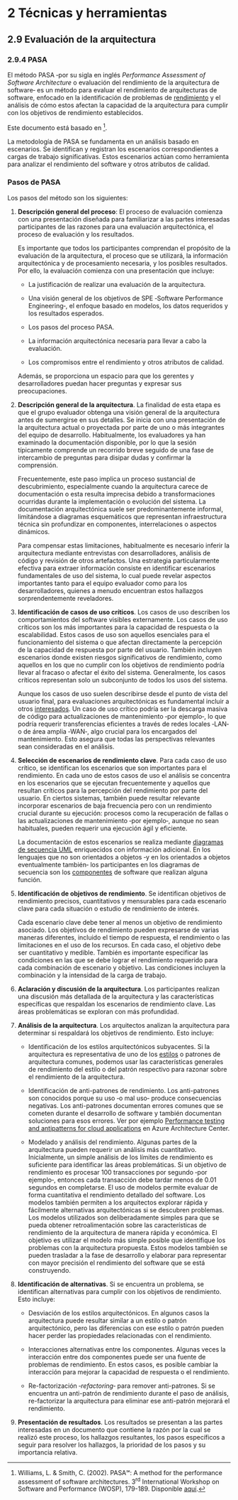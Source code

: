 # 2 Técnicas y herramientas

## 2.9 Evaluación de la arquitectura

### 2.9.4 PASA

El método PASA ‑por su sigla en inglés *Performance Assessment of Software
Architecture* o evaluación del rendimiento de la arquitectura de software‑ es un
método para evaluar el rendimiento de arquitecturas de software, enfocado en la
identificación de problemas de [rendimiento](/4_Conceptos/4_Rendimiento.md) y el
análisis de cómo estos afectan la capacidad de la arquitectura para cumplir con
los objetivos de rendimiento establecidos.

Este documento está basado en [^1].

[^1]: Williams, L. & Smith, C. (2002). PASA℠: A method for the performance
    assessment of software architectures. 3<sup>rd</sup> International Workshop
    on Software and Performance (WOSP), 179-189. Disponible
    [aquí](https://www.researchgate.net/profile/Connie_Smith5/publication/234792513_PASASM_A_method_for_the_performance_assessment_of_software_architectures/links/02e7e52b25ec295c19000000/PASASM-A-method-for-the-performance-assessment-of-software-architectures.pdf).

La metodología de PASA se fundamenta en un análisis basado en escenarios. Se
identifican y registran los escenarios correspondientes a cargas de trabajo
significativas. Estos escenarios actúan como herramienta para analizar el
rendimiento del software y otros atributos de calidad.

### Pasos de PASA

Los pasos del método son los siguientes:

1. **Descripción general del proceso**: El proceso de evaluación comienza con
   una presentación diseñada para familiarizar a las partes interesadas
   participantes de las razones para una evaluación arquitectónica, el proceso
   de evaluación y los resultados.

   Es importante que todos los participantes comprendan el propósito de la
   evaluación de la arquitectura, el proceso que se utilizará, la información
   arquitectónica y de procesamiento necesaria, y los posibles resultados. Por
   ello, la evaluación comienza con una presentación que incluye:

   * La justificación de realizar una evaluación de la arquitectura.

   * Una visión general de los objetivos de SPE ‑Software Performance
     Engineering‑, el enfoque basado en modelos, los datos requeridos y los
     resultados esperados.

   * Los pasos del proceso PASA.

   * La información arquitectónica necesaria para llevar a cabo la evaluación.

   * Los compromisos entre el rendimiento y otros atributos de calidad.

   Además, se proporciona un espacio para que los gerentes y desarrolladores
   puedan hacer preguntas y expresar sus preocupaciones.

2. **Descripción general de la arquitectura**. La finalidad de esta etapa es que
   el grupo evaluador obtenga una visión general de la arquitectura antes de
   sumergirse en sus detalles. Se inicia con una presentación de la arquitectura
   actual o proyectada por parte de uno o más integrantes del equipo de
   desarrollo. Habitualmente, los evaluadores ya han examinado la documentación
   disponible, por lo que la sesión típicamente comprende un recorrido breve
   seguido de una fase de intercambio de preguntas para disipar dudas y
   confirmar la comprensión.

   Frecuentemente, este paso implica un proceso sustancial de descubrimiento,
   especialmente cuando la arquitectura carece de documentación o esta resulta
   imprecisa debido a transformaciones ocurridas durante la implementación o
   evolución del sistema. La documentación arquitectónica suele ser
   predominantemente informal, limitándose a diagramas esquemáticos que
   representan infraestructura técnica sin profundizar en componentes,
   interrelaciones o aspectos dinámicos.

   Para compensar estas limitaciones, habitualmente es necesario inferir la
   arquitectura mediante entrevistas con desarrolladores, análisis de código y
   revisión de otros artefactos. Una estrategia particularmente efectiva para
   extraer información consiste en identificar escenarios fundamentales de uso
   del sistema, lo cual puede revelar aspectos importantes tanto para el equipo
   evaluador como para los desarrolladores, quienes a menudo encuentran estos
   hallazgos sorprendentemente reveladores.

3. **Identificación de casos de uso críticos**. Los casos de uso describen los
   comportamientos del software visibles externamente. Los casos de uso críticos
   son los más importantes para la capacidad de respuesta o la escalabilidad.
   Estos casos de uso son aquellos esenciales para el funcionamiento del sistema
   o que afectan directamente la percepción de la capacidad de respuesta por
   parte del usuario. También incluyen escenarios donde existen riesgos
   significativos de rendimiento, como aquellos en los que no cumplir con los
   objetivos de rendimiento podría llevar al fracaso o afectar el éxito del
   sistema. Generalmente, los casos críticos representan solo un subconjunto de
   todos los usos del sistema.

   Aunque los casos de uso suelen describirse desde el punto de vista del
   usuario final, para evaluaciones arquitectónicas es fundamental incluir a
   otros [interesados](/4_Conceptos/4_Interesado.md). Un caso de uso crítico
   podría ser la descarga masiva de código para actualizaciones de mantenimiento
   ‑por ejemplo‑, lo que podría requerir transferencias eficientes a través de
   redes locales ‑LAN‑ o de área amplia ‑WAN‑, algo crucial para los encargados
   del mantenimiento. Esto asegura que todas las perspectivas relevantes sean
   consideradas en el análisis.

4. **Selección de escenarios de rendimiento clave**. Para cada caso de uso
   crítico, se identifican los escenarios que son importantes para el
   rendimiento. En cada uno de estos casos de uso el análisis se concentra en
   los escenarios que se ejecutan frecuentemente y aquellos que resultan
   críticos para la percepción del rendimiento por parte del usuario. En ciertos
   sistemas, también puede resultar relevante incorporar escenarios de baja
   frecuencia pero con un rendimiento crucial durante su ejecución: procesos
   como la recuperación de fallas o las actualizaciones de mantenimiento ‑por
   ejemplo‑, aunque no sean habituales, pueden requerir una ejecución ágil y
   eficiente.

   La documentación de estos escenarios se realiza mediante [diagramas de
   secuencia
   UML](/2_Tecnicas_y_herramientas/2_4_3_Diagramas_de_secuencia_UML.md)
   enriquecidos con información adicional. En los lenguajes que no son
   orientados a objetos ‑y en los orientados a objetos eventualmente también‑
   los participantes en los diagramas de secuencia son los
   [componentes](/4_Conceptos/4_Componente.md) de software que realizan alguna
   función.

5. **Identificación de objetivos de rendimiento**. Se identifican objetivos de
   rendimiento precisos, cuantitativos y mensurables para cada escenario clave
   para cada situación o estudio de rendimiento de interés.

   Cada escenario clave debe tener al menos un objetivo de rendimiento asociado.
   Los objetivos de rendimiento pueden expresarse de varias maneras diferentes,
   incluido el tiempo de respuesta, el rendimiento o las limitaciones en el uso
   de los recursos. En cada caso, el objetivo debe ser cuantitativo y medible.
   También es importante especificar las condiciones en las que se debe lograr
   el rendimiento requerido para cada combinación de escenario y objetivo. Las
   condiciones incluyen la combinación y la intensidad de la carga de trabajo.

6. **Aclaración y discusión de la arquitectura**. Los participantes realizan una
   discusión más detallada de la arquitectura y las características específicas
   que respaldan los escenarios de rendimiento clave. Las áreas problemáticas se
   exploran con más profundidad.

7. **Análisis de la arquitectura**. Los arquitectos analizan la arquitectura
   para determinar si respaldará los objetivos de rendimiento. Esto incluye:

   * Identificación de los estilos arquitectónicos subyacentes. Si la
     arquitectura es representativa de uno de los
     [estilos](/2_Tecnicas_y_herramientas/2_7_.Estilos_arquitectura.md) o
     patrones de arquitectura comunes, podemos usar las características
     generales de rendimiento del estilo o del patrón respectivo para razonar
     sobre el rendimiento de la arquitectura.

   * Identificación de anti-patrones de rendimiento. Los anti-patrones son
     conocidos porque su uso ‑o mal uso‑ produce consecuencias negativas. Los
     anti-patrones documentan errores comunes que se cometen durante el
     desarrollo de software y también documentan soluciones para esos errores.
     Ver por ejemplo [Performance testing and antipatterns for cloud
     applications](https://learn.microsoft.com/en-us/azure/architecture/antipatterns/)
     en Azure Architecture Center.

   * Modelado y análisis del rendimiento. Algunas partes de la arquitectura pueden
     requerir un análisis más cuantitativo. Inicialmente, un simple análisis de
     los límites de rendimiento es suficiente para identificar las áreas
     problemáticas. Si un objetivo de rendimiento es procesar 100 transacciones
     por segundo ‑por ejemplo‑, entonces cada transacción debe tardar menos de 0.01 segundos
     en completarse. El uso de modelos permite evaluar de forma cuantitativa el
     rendimiento detallado del software. Los modelos también permiten a los
     arquitectos explorar rápida y fácilmente alternativas arquitectónicas si se
     descubren problemas. Los modelos utilizados son deliberadamente simples
     para que se pueda obtener retroalimentación sobre las características de
     rendimiento de la arquitectura de manera rápida y económica. El objetivo es
     utilizar el modelo más simple posible que identifique los problemas con la
     arquitectura propuesta. Estos modelos también se pueden trasladar a la fase
     de desarrollo y elaborar para representar con mayor precisión el
     rendimiento del software que se está construyendo.

8. **Identificación de alternativas**. Si se encuentra un problema, se
   identifican alternativas para cumplir con los objetivos de rendimiento. Esto
   incluye:

   * Desviación de los estilos arquitectónicos. En algunos casos la arquitectura
     puede resultar similar a un estilo o patrón arquitectónico, pero las
     diferencias con ese estilo o patrón pueden hacer perder las propiedades
     relacionadas con el rendimiento.

   * Interacciones alternativas entre los componentes. Algunas veces la
     interacción entre dos componentes puede ser una fuente de problemas de
     rendimiento. En estos casos, es posible cambiar la interacción para mejorar
     la capacidad de respuesta o el rendimiento.

   * Re-factorización ‑*refactoring*‑ para remover anti-patrones. Si se
     encuentra un anti-patrón de rendimiento durante el paso de análisis,
     re-factorizar la arquitectura para eliminar ese anti-patrón mejorará el
     rendimiento.

9. **Presentación de resultados**. Los resultados se presentan a las partes
   interesadas en un documento que contiene la razón por la cual se realizó este
   proceso, los hallazgos resultantes, los pasos específicos a seguir para
   resolver los hallazgos, la prioridad de los pasos y su importancia relativa.
